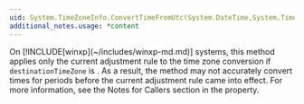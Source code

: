 ```yaml
---
uid: System.TimeZoneInfo.ConvertTimeFromUtc(System.DateTime,System.TimeZoneInfo)
additional_notes.usage: *content
---
```


<p>On [!INCLUDE[winxp](~/includes/winxp-md.md)] systems, this method applies only the current adjustment rule to the time zone conversion if <code>destinationTimeZone</code> is <xref href="System.TimeZoneInfo.Local"></xref>. As a result, the method may not accurately convert times for periods before the current adjustment rule came into effect. For more information, see the Notes for Callers section in the <xref href="System.TimeZoneInfo.Local"></xref> property.</p>


